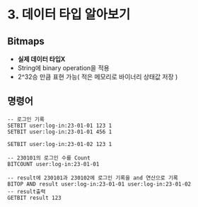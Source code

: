 # 3. 데이터 타입 알아보기

## Bitmaps
 - **실제 데이터 타입X**
 - String에 binary operation을 적용
 - 2^32승 만큼 표현 가능( 적은 메모리로 바이너리 상태값 저장 )
   
## 명령어

```redis
-- 로그인 기록
SETBIT user:log-in:23-01-01 123 1
SETBIT user:log-in:23-01-01 456 1

SETBIT user:log-in:23-01-02 123 1

-- 230101의 로그인 수를 Count
BITCOUNT user:log-in:23-01-01

-- result에 230101과 230102에 로그인 기록을 and 연산으로 기록  
BITOP AND result user:log-in:23-01-01 user:log-in:23-01-02
-- result출력
GETBIT result 123
```